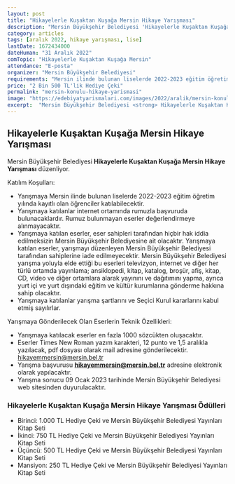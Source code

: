 ```yaml
---
layout: post
title: "Hikayelerle Kuşaktan Kuşağa Mersin Hikaye Yarışması"
description: "Mersin Büyükşehir Belediyesi 'Hikayelerle Kuşaktan Kuşağa Mersin Hikaye Yarışması' düzenliyor."
category: articles
tags: [aralık 2022, hikaye yarışması, lise]
lastDate: 1672434000
dateHuman: "31 Aralık 2022"
comTopic: "Hikayelerle Kuşaktan Kuşağa Mersin"
attendance: "E-posta"
organizer: "Mersin Büyükşehir Belediyesi"
requirements: "Mersin ilinde bulunan liselerde 2022-2023 eğitim öğretim yılında kayıtlı olan öğrenciler katılabilir."
price: "2 Bin 500 TL'lik Hediye Çeki"
permalink: "mersin-konulu-hikaye-yarismasi"
image: "https://edebiyatyarismalari.com/images/2022/aralik/mersin-konulu-hikaye-yarismasi.jpg"
excerpt:  "Mersin Büyükşehir Belediyesi <strong> Hikayelerle Kuşaktan Kuşağa Mersin Hikaye Yarışması </strong> düzenliyor."
---
```


## Hikayelerle Kuşaktan Kuşağa Mersin Hikaye Yarışması
Mersin Büyükşehir Belediyesi **Hikayelerle Kuşaktan Kuşağa Mersin Hikaye Yarışması** düzenliyor.  

Katılım Koşulları:
- Yarışmaya Mersin ilinde bulunan liselerde 2022-2023 eğitim öğretim yılında kayıtlı olan öğrenciler katılabilecektir.
- Yarışmaya katılanlar internet ortamında rumuzla başvuruda bulunacaklardır. Rumuz bulunmayan eserler değerlendirmeye alınmayacaktır.
- Yarışmaya katılan eserler, eser sahipleri tarafından hiçbir hak iddia edilmeksizin Mersin Büyükşehir Belediyesine ait olacaktır. Yarışmaya katılan eserler, yarışmayı düzenleyen Mersin Büyükşehir Belediyesi tarafından sahiplerine iade edilmeyecektir. Mersin Büyükşehir Belediyesi yarışma yoluyla elde ettiği bu eserleri televizyon, internet ve diğer her türlü ortamda yayınlama; ansiklopedi,  kitap, katalog, broşür, afiş, kitap, CD, video ve diğer ortamlara alarak yayınını ve dağıtımını yapma, ayrıca yurt içi ve yurt dışındaki eğitim ve kültür kurumlarına gönderme hakkına sahip olacaktır.
- Yarışmaya katılanlar yarışma şartlarını ve Seçici Kurul kararlarını kabul etmiş sayılırlar.


Yarışmaya Gönderilecek Olan Eserlerin Teknik Özellikleri:
- Yarışmaya katılacak eserler en fazla 1000 sözcükten oluşacaktır.
- Eserler Times New Roman yazım karakteri, 12 punto ve 1,5 aralıkla yazılacak, pdf dosyası olarak mail adresine gönderilecektir. hikayemmersin@mersin.bel.tr
- Yarışma başvurusu **hikayemmersin@mersin.bel.tr** adresine elektronik olarak yapılacaktır.
- Yarışma sonucu 09 Ocak 2023 tarihinde Mersin Büyükşehir Belediyesi web sitesinden duyurulacaktır.


### Hikayelerle Kuşaktan Kuşağa Mersin Hikaye Yarışması Ödülleri
- Birinci: 1.000 TL Hediye Çeki ve Mersin Büyükşehir Belediyesi Yayınları Kitap Seti
- İkinci: 750 TL Hediye Çeki ve Mersin Büyükşehir Belediyesi Yayınları Kitap Seti
- Üçüncü: 500 TL Hediye Çeki ve Mersin Büyükşehir Belediyesi Yayınları Kitap Seti
- Mansiyon: 250 TL Hediye Çeki ve Mersin Büyükşehir Belediyesi Yayınları Kitap Seti